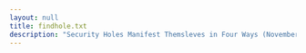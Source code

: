 ```yaml
---
layout: null
title: findhole.txt
description: "Security Holes Manifest Themsleves in Four Ways (November 10, 1993)"
---
```

